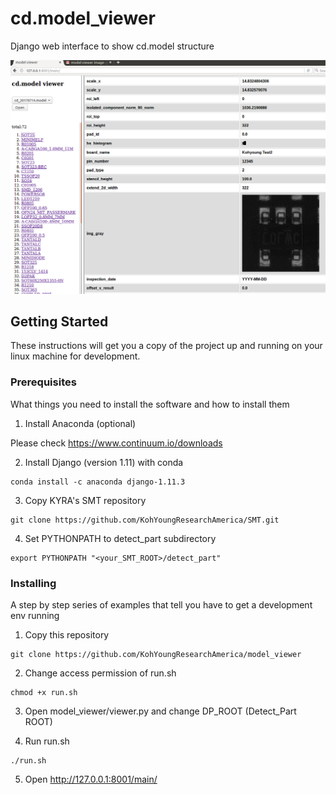 # cd.model_viewer

Django web interface to show cd.model structure

![screen shot](./model_viewer_example3.PNG?raw=true "model_viewer screen shot")


## Getting Started

These instructions will get you a copy of the project up and running on your linux machine for development.

### Prerequisites

What things you need to install the software and how to install them
1. Install Anaconda (optional)

Please check https://www.continuum.io/downloads

2. Install Django (version 1.11) with conda

```
conda install -c anaconda django-1.11.3
```

3. Copy KYRA's SMT repository
```
git clone https://github.com/KohYoungResearchAmerica/SMT.git
```

4. Set PYTHONPATH to detect_part subdirectory
```
export PYTHONPATH "<your_SMT_ROOT>/detect_part"
```

### Installing
A step by step series of examples that tell you have to get a development env running

1. Copy this repository
```
git clone https://github.com/KohYoungResearchAmerica/model_viewer 
```
2. Change access permission of run.sh

```
chmod +x run.sh
```
3. Open model_viewer/viewer.py and change DP_ROOT (Detect_Part ROOT)

4. Run run.sh
```
./run.sh
```
5. Open http://127.0.0.1:8001/main/


